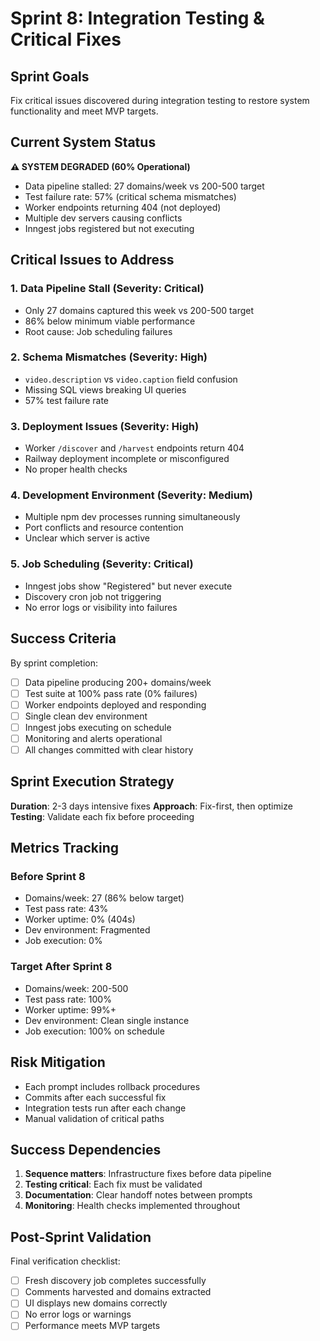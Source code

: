 # Sprint 8: Integration Testing & Critical Fixes

## Sprint Goals

Fix critical issues discovered during integration testing to restore system functionality and meet MVP targets.

## Current System Status

**⚠️ SYSTEM DEGRADED (60% Operational)**

- Data pipeline stalled: 27 domains/week vs 200-500 target
- Test failure rate: 57% (critical schema mismatches)
- Worker endpoints returning 404 (not deployed)
- Multiple dev servers causing conflicts
- Inngest jobs registered but not executing

## Critical Issues to Address

### 1. **Data Pipeline Stall** (Severity: Critical)
- Only 27 domains captured this week vs 200-500 target
- 86% below minimum viable performance
- Root cause: Job scheduling failures

### 2. **Schema Mismatches** (Severity: High)
- `video.description` vs `video.caption` field confusion
- Missing SQL views breaking UI queries
- 57% test failure rate

### 3. **Deployment Issues** (Severity: High)
- Worker `/discover` and `/harvest` endpoints return 404
- Railway deployment incomplete or misconfigured
- No proper health checks

### 4. **Development Environment** (Severity: Medium)
- Multiple npm dev processes running simultaneously
- Port conflicts and resource contention
- Unclear which server is active

### 5. **Job Scheduling** (Severity: Critical)
- Inngest jobs show "Registered" but never execute
- Discovery cron job not triggering
- No error logs or visibility into failures

## Success Criteria

By sprint completion:

- [ ] Data pipeline producing 200+ domains/week
- [ ] Test suite at 100% pass rate (0% failures)
- [ ] Worker endpoints deployed and responding
- [ ] Single clean dev environment
- [ ] Inngest jobs executing on schedule
- [ ] Monitoring and alerts operational
- [ ] All changes committed with clear history

## Sprint Execution Strategy

**Duration**: 2-3 days intensive fixes
**Approach**: Fix-first, then optimize
**Testing**: Validate each fix before proceeding

## Metrics Tracking

### Before Sprint 8
- Domains/week: 27 (86% below target)
- Test pass rate: 43%
- Worker uptime: 0% (404s)
- Dev environment: Fragmented
- Job execution: 0%

### Target After Sprint 8
- Domains/week: 200-500
- Test pass rate: 100%
- Worker uptime: 99%+
- Dev environment: Clean single instance
- Job execution: 100% on schedule

## Risk Mitigation

- Each prompt includes rollback procedures
- Commits after each successful fix
- Integration tests run after each change
- Manual validation of critical paths

## Success Dependencies

1. **Sequence matters**: Infrastructure fixes before data pipeline
2. **Testing critical**: Each fix must be validated
3. **Documentation**: Clear handoff notes between prompts
4. **Monitoring**: Health checks implemented throughout

## Post-Sprint Validation

Final verification checklist:
- [ ] Fresh discovery job completes successfully
- [ ] Comments harvested and domains extracted
- [ ] UI displays new domains correctly
- [ ] No error logs or warnings
- [ ] Performance meets MVP targets